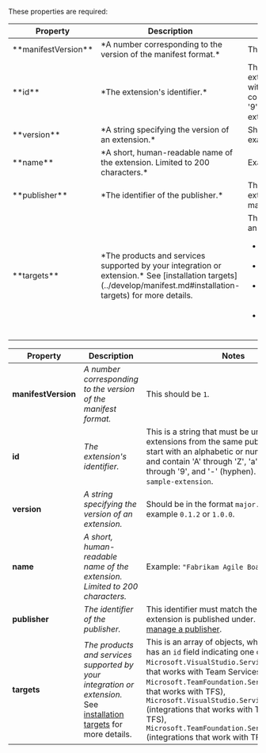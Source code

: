 These properties are required:

<table class="table table-striped table-bordered">
<thead class="thead-inverse">
<tr>
<th>Property</th>
<th>Description</th>
<th>Notes</th>
</tr>
</thead>
<tbody>
<tr>
<td>**manifestVersion**</td>
<td>*A number corresponding to the version of the manifest format.*</td>
<td>This should be `1`.
</tr>
<tr>
<td>**id**</td>
<td>*The extension's identifier.*</td>
<td>This is a string that must be unique among extensions from the same publisher. It must start with an alphabetic or numeric character and contain 'A' through 'Z', 'a' through 'z', '0' through '9', and '-' (hyphen). Example: `sample-extension`. </td>
</tr>
<tr>
<td>**version**</td>
<td>*A string specifying the version of an extension.*</td>
<td>Should be in the format `major.minor.patch`, for example `0.1.2` or `1.0.0` </td>
</tr>
<tr>
<td>**name**</td>
<td>*A short, human-readable name of the extension. Limited to 200 characters.*</td>
<td>Example: `"Fabrikam Agile Board Extension"`</td>
</tr>
<tr>
<td>**publisher**</td>
<td>*The identifier of the publisher.*</td>
<td>This identifier must match the identifier the extension is published under. See [Create and manage a publisher](../publish/overview.md).</td>
</tr>
<tr>
<td>**targets**</td>
<td>*The products and services supported by your integration or extension.* See [installation targets](../develop/manifest.md#installation-targets) for more details.</td>
<td>This is an array of objects, where each object has an `id` field indicating one of the following:
<ul>
<li>`Microsoft.VisualStudio.Services` (extensions that works with Team Services or TFS)</li>
<li>`Microsoft.TeamFoundation.Server` (extension that works with TFS)</li>
<li>`Microsoft.VisualStudio.Services.Integration` (integrations that works with Team Services or TFS)</li>
<li>`Microsoft.TeamFoundation.Server.Integration` (integrations that work with TFS)</li>
</ul>
</td>
</tr>
</tbody>
</table>

| Property | Description | Notes |
|---------------------|-------------|-------|
| **manifestVersion** | *A number corresponding to the version of the manifest format.*  | This should be `1`. |
| **id** | *The extension's identifier.* | This is a string that must be unique among extensions from the same publisher. It must start with an alphabetic or numeric character and contain 'A' through 'Z', 'a' through 'z', '0' through '9', and '-' (hyphen). Example: `sample-extension`. |
| **version** | *A string specifying the version of an extension.* | Should be in the format `major.minor.patch`, for example `0.1.2` or `1.0.0`. |
| **name** | *A short, human-readable name of the extension. Limited to 200 characters.* | Example: `"Fabrikam Agile Board Extension"`. |
| **publisher** | *The identifier of the publisher.* | This identifier must match the identifier the extension is published under. See [Create and manage a publisher](../publish/overview.md). |
| **targets** | *The products and services supported by your integration or extension.* See [installation targets](../develop/manifest.md#installation-targets) for more details. | This is an array of objects, where each object has an `id` field indicating one of the following: `Microsoft.VisualStudio.Services` (extensions that works with Team Services or TFS), `Microsoft.TeamFoundation.Server` (extension that works with TFS), `Microsoft.VisualStudio.Services.Integration` (integrations that works with Team Services or TFS), `Microsoft.TeamFoundation.Server.Integration` (integrations that work with TFS) |